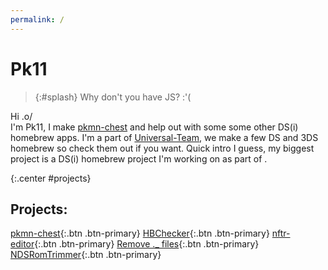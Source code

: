 ```yaml
---
permalink: /
---
```


# Pk11

> {:#splash}
Why don't you have JS? :'(

Hi .o/<br>
I'm Pk11, I make [pkmn-chest](https://universal-team.github.io/pkmn-chest) and help out with some some other DS(i) homebrew apps. I'm a part of [Universal-Team](https://universal-team.github.io), we make a few DS and 3DS homebrew so check them out if you want. 
Quick intro I guess, my biggest project is  a DS(i) homebrew project I'm working on as part of .

{:.center #projects}
## Projects:
[pkmn-chest](https://universal-team.github.io/projects/pkmn-chest.html){:.btn .btn-primary}
[HBChecker](hbchecker){:.btn .btn-primary}
[nftr-editor](nftr-editor){:.btn .btn-primary}
[Remove ._ files](https://github.com/Epicpkmn11/Remove-._-files){:.btn .btn-primary}
[NDSRomTrimmer](https://github.com/Epicpkmn11/NDSRomTrimmer){:.btn .btn-primary}

<script src="/assets/js/splashes.js"></script>

